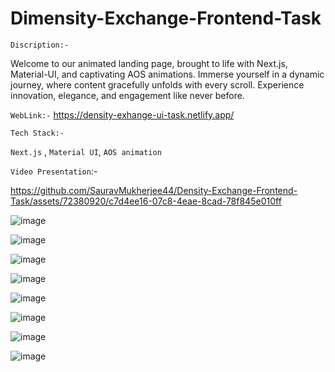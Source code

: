 # Dimensity-Exchange-Frontend-Task


`Discription:-` 

Welcome to our animated landing page, brought to life with Next.js, Material-UI, and captivating AOS animations. Immerse yourself in a dynamic journey, where content gracefully unfolds with every scroll. Experience innovation, elegance, and engagement like never before.

`WebLink:-` https://density-exhange-ui-task.netlify.app/

`Tech Stack:- `

`Next.js` , `Material UI`, `AOS animation`

`Video Presentation`:-


https://github.com/SauravMukherjee44/Density-Exchange-Frontend-Task/assets/72380920/c7d4ee16-07c8-4eae-8cad-78f845e010ff

![image](https://github.com/SauravMukherjee44/Density-Exchange-Frontend-Task/assets/72380920/f6ccc312-ed2a-49d1-aafd-672c5a9312b8)

![image](https://github.com/SauravMukherjee44/Density-Exchange-Frontend-Task/assets/72380920/91225672-83e6-4934-bc61-261591e4bc28)

![image](https://github.com/SauravMukherjee44/Density-Exchange-Frontend-Task/assets/72380920/9250bb52-b7e7-422d-a213-122cd8083bc4)

![image](https://github.com/SauravMukherjee44/Density-Exchange-Frontend-Task/assets/72380920/cb8a7100-ce3a-4c36-9f46-57b6489784f3)

![image](https://github.com/SauravMukherjee44/Density-Exchange-Frontend-Task/assets/72380920/1f7ce146-db62-4522-81d1-dd61d3d38603)

![image](https://github.com/SauravMukherjee44/Density-Exchange-Frontend-Task/assets/72380920/0b4d4d51-4037-48bf-b4eb-8ccdec07ace3)

![image](https://github.com/SauravMukherjee44/Density-Exchange-Frontend-Task/assets/72380920/0cb4d584-8107-4d51-a325-025a6fb81bbf)

![image](https://github.com/SauravMukherjee44/Density-Exchange-Frontend-Task/assets/72380920/70d6e0d5-92ae-4cb6-83bc-1d6bbd175d65)










